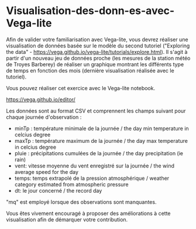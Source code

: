 # Visualisation-des-donn-es-avec-Vega-lite

Afin de valider votre familiarisation avec Vega-lite, vous devrez réaliser une visualisation de données basée sur le modèle du second tutoriel ("Exploring the data" - https://vega.github.io/vega-lite/tutorials/explore.html). Il s'agit à partir d'un nouveau jeu de données proche (les mesures de la station météo de Troyes Barberey) de réaliser un graphique montrant les différents type de temps en fonction des mois (dernière visualisation réalisée avec le tutoriel).

Vous pouvez réaliser cet exercice avec le Vega-lite notebook.

https://vega.github.io/editor/

Les données sont au format CSV et comprennent les champs suivant pour chaque journée d'observation :

* minTp : température minimale de la journée / the day min temperature in celcius degree
* maxTp : température maximum de la journée / the day max temperature in celcius degree
* pluie : précipitations cumulées de la journée / the day precipitation (ie rain)
* vent: vitesse moyenne du vent enregistré sur la journée / the wind average speed for the day
* temps: temps extrapolé de la pression atmosphérique / weather category estimated from atmospheric pressure
* dt: le jour concerné / the record day

"mq" est employé lorsque des observations sont manquantes.

Vous êtes vivement encouragé à proposer des améliorations à cette visualisation afin de démarquer votre contribution.
